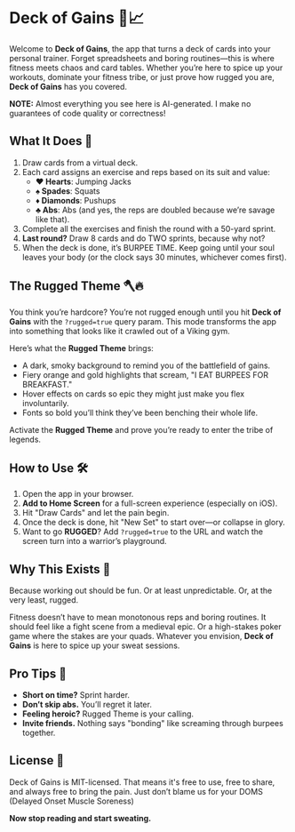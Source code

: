 # Deck of Gains 💪📈

Welcome to **Deck of Gains**, the app that turns a deck of cards into your personal trainer. Forget spreadsheets and boring routines—this is where fitness meets chaos and card tables. Whether you’re here to spice up your workouts, dominate your fitness tribe, or just prove how rugged you are, **Deck of Gains** has you covered.

**NOTE:** Almost everything you see here is AI-generated. I make no guarantees of code quality or correctness!

## What It Does 🎲
1. Draw cards from a virtual deck.
2. Each card assigns an exercise and reps based on its suit and value:
   - **♥️ Hearts**: Jumping Jacks
   - **♠️ Spades**: Squats
   - **♦️ Diamonds**: Pushups
   - **♣️ Abs**: Abs (and yes, the reps are doubled because we’re savage like that).
3. Complete all the exercises and finish the round with a 50-yard sprint.
4. **Last round?** Draw 8 cards and do TWO sprints, because why not?
5. When the deck is done, it’s BURPEE TIME. Keep going until your soul leaves your body (or the clock says 30 minutes, whichever comes first).

## The Rugged Theme 🪓🔥
You think you’re hardcore? You’re not rugged enough until you hit **Deck of Gains** with the `?rugged=true` query param. This mode transforms the app into something that looks like it crawled out of a Viking gym. 

Here’s what the **Rugged Theme** brings:
- A dark, smoky background to remind you of the battlefield of gains.
- Fiery orange and gold highlights that scream, "I EAT BURPEES FOR BREAKFAST."
- Hover effects on cards so epic they might just make you flex involuntarily.
- Fonts so bold you’ll think they’ve been benching their whole life.

Activate the **Rugged Theme** and prove you’re ready to enter the tribe of legends.

## How to Use 🛠️
1. Open the app in your browser.
2. **Add to Home Screen** for a full-screen experience (especially on iOS).
3. Hit "Draw Cards" and let the pain begin.
4. Once the deck is done, hit "New Set" to start over—or collapse in glory.
5. Want to go **RUGGED**? Add `?rugged=true` to the URL and watch the screen turn into a warrior’s playground.

## Why This Exists 🤔
Because working out should be fun. Or at least unpredictable. Or, at the very least, rugged.

Fitness doesn’t have to mean monotonous reps and boring routines. It should feel like a fight scene from a medieval epic. Or a high-stakes poker game where the stakes are your quads. Whatever you envision, **Deck of Gains** is here to spice up your sweat sessions.

## Pro Tips 🧠
- **Short on time?** Sprint harder.
- **Don’t skip abs.** You’ll regret it later.
- **Feeling heroic?** Rugged Theme is your calling.
- **Invite friends.** Nothing says "bonding" like screaming through burpees together.

## License 📜
Deck of Gains is MIT-licensed. That means it's free to use, free to share, and always free to bring the pain. Just don’t blame us for your DOMS (Delayed Onset Muscle Soreness)

**Now stop reading and start sweating.**
